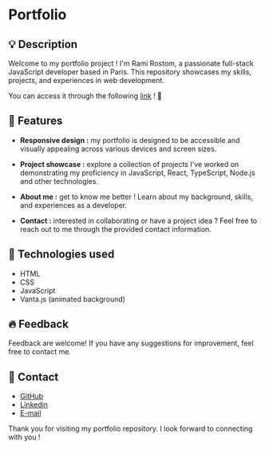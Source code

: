 # Portfolio

## :bulb: Description

Welcome to my portfolio project ! I'm Rami Rostom, a passionate full-stack JavaScript developer based in Paris. This repository showcases my skills, projects, and experiences in web development.
<br />

You can access it through the following [link](https://ramidev.me/) ! :rocket:

## :rocket: Features

- **Responsive design :** my portfolio is designed to be accessible and visually appealing across various devices and screen sizes.
  
- **Project showcase :** explore a collection of projects I've worked on demonstrating my proficiency in JavaScript, React, TypeScript, Node.js and other technologies.

- **About me :** get to know me better ! Learn about my background, skills, and experiences as a developer.

- **Contact :** interested in collaborating or have a project idea ? Feel free to reach out to me through the provided contact information.

## :robot: Technologies used

- HTML
- CSS
- JavaScript
- Vanta.js (animated background)

## :fire: Feedback

Feedback are welcome! If you have any suggestions for improvement, feel free to contact me.

## :wave: Contact

- [GitHub](https://github.com/rami-rostom)
- [Linkedin](https://www.linkedin.com/in/rami-rostom)
- [E-mail](rami.rostom@proton.me)

Thank you for visiting my portfolio repository. I look forward to connecting with you !
